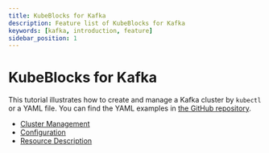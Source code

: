 ```yaml
---
title: KubeBlocks for Kafka
description: Feature list of KubeBlocks for Kafka
keywords: [kafka, introduction, feature]
sidebar_position: 1
---
```


# KubeBlocks for Kafka

This tutorial illustrates how to create and manage a Kafka cluster by `kubectl` or a YAML file. You can find the YAML examples in [the GitHub repository](https://github.com/apecloud/kubeblocks-addons/tree/release-0.9/examples/kafka).

* [Cluster Management](./cluster-management/create-a-kafka-cluster.md)
* [Configuration](./configuration/configuration.md)
* [Resource Description](./configuration-recommendations-for-production-environments.md)